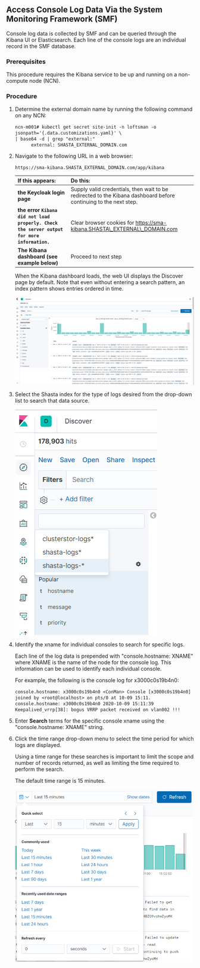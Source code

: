 ## Access Console Log Data Via the System Monitoring Framework \(SMF\)

Console log data is collected by SMF and can be queried through the Kibana UI or Elasticsearch. Each line of the console logs are an individual record in the SMF database.

### Prerequisites

This procedure requires the Kibana service to be up and running on a non-compute node \(NCN\).

### Procedure

1.  Determine the external domain name by running the following command on any NCN:

    ```
    ncn-m001# kubectl get secret site-init -n loftsman -o jsonpath='{.data.customizations.yaml}' \
    | base64 -d | grep "external:"
          external: SHASTA_EXTERNAL_DOMAIN.com

    ```

2.  Navigate to the following URL in a web browser:

    ```
    https://sma-kibana.SHASTA_EXTERNAL_DOMAIN.com/app/kibana
    ```

    |If this appears:|Do this:|
    |----------------|--------|
    |**the Keycloak login page**|Supply valid credentials, then wait to be redirected to the Kibana dashboard before continuing to the next step.|
    |**the error `Kibana did not load properly. Check the server output for more information.`**|Clear browser cookies for https://sma-kibana.SHASTA\_EXTERNAL\_DOMAIN.com|
    |**The Kibana dashboard \(see example below\)**|Proceed to next step|

    When the Kibana dashboard loads, the web UI displays the Discover page by default. Note that even without entering a search pattern, an index pattern shows entries ordered in time.

    ![Kibana Discover Dashboard](../../img/operations/Kibana_Discover_Dashboard.png)

3.  Select the Shasta index for the type of logs desired from the drop-down list to search that data source.

    ![Kibana ClusterStor Logs](../../img/operations/Kibana_Clusterstor_Logs-Dropdown.png)

4.  Identify the xname for individual consoles to search for specific logs.

    Each line of the log data is prepended with "console.hostname: XNAME" where XNAME is the name of the node for the console log. This information can be used to identify each individual console.

    For example, the following is the console log for x3000c0s19b4n0:

    ```
    console.hostname: x3000c0s19b4n0 <ConMan> Console [x3000c0s19b4n0] joined by <root@localhost> on pts/0 at 10-09 15:11.
    console.hostname: x3000c0s19b4n0 2020-10-09 15:11:39 Keepalived_vrrp[38]: bogus VRRP packet received on vlan002 !!!
    ```

5.  Enter **Search** terms for the specific console xname using the "console.hostname: XNAME" string.

6.  Click the time range drop-down menu to select the time period for which logs are displayed.

    Using a time range for these searches is important to limit the scope and number of records returned, as well as limiting the time required to perform the search.

    The default time range is 15 minutes.

    ![Kibana Results Time Period](../../img/operations/Kibana_Results_Time_Period.png)



